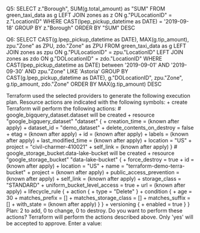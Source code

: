 

Q5:
SELECT
	z."Borough",
	SUM(g.total_amount) as "SUM"
FROM
	green_taxi_data as g
LEFT JOIN
	zones as z
ON
	g."PULocationID" = z."LocationID"
WHERE
	CAST(lpep_pickup_datetime as DATE) = '2019-09-18'
GROUP BY
	z."Borough"
ORDER BY
	"SUM" DESC


Q6:
SELECT
	CAST(g.lpep_pickup_datetime as DATE),
	MAX(g.tip_amount),
	zpu."Zone" as ZPU,
	zdo."Zone" as ZPU
FROM
	green_taxi_data as g
LEFT JOIN
	zones as zpu
ON
	g."PULocationID" = zpu."LocationID"
LEFT JOIN
	zones as zdo
ON
	g."DOLocationID" = zdo."LocationID"
WHERE
	CAST(lpep_pickup_datetime as DATE) between '2019-09-01' AND '2019-09-30'
	AND
	zpu."Zone" LIKE 'Astoria'
GROUP BY
	CAST(g.lpep_pickup_datetime as DATE),
	g."DOLocationID",
	zpu."Zone",
	g.tip_amount,
	zdo."Zone"
ORDER BY
	MAX(g.tip_amount) DESC



Terraform used the selected providers to generate the following execution plan. Resource actions are indicated with the following symbols:   + create  Terraform will perform the following actions:    # google_bigquery_dataset.dataset will be created   + resource "google_bigquery_dataset" "dataset" {       + creation_time              = (known after apply)       + dataset_id                 = "demo_dataset"       + delete_contents_on_destroy = false       + etag                       = (known after apply)       + id                         = (known after apply)       + labels                     = (known after apply)       + last_modified_time         = (known after apply)       + location                   = "US"       + project                    = "civil-charmer-410021"       + self_link                  = (known after apply)     }    # google_storage_bucket.data-lake-bucket will be created   + resource "google_storage_bucket" "data-lake-bucket" {       + force_destroy               = true       + id                          = (known after apply)       + location                    = "US"       + name                        = "terraform-demo-terra-bucket"       + project                     = (known after apply)       + public_access_prevention    = (known after apply)       + self_link                   = (known after apply)       + storage_class               = "STANDARD"       + uniform_bucket_level_access = true       + url                         = (known after apply)        + lifecycle_rule {           + action {               + type = "Delete"             }           + condition {               + age                   = 30               + matches_prefix        = []               + matches_storage_class = []               + matches_suffix        = []               + with_state            = (known after apply)             }         }        + versioning {           + enabled = true         }     }  Plan: 2 to add, 0 to change, 0 to destroy.  Do you want to perform these actions?   Terraform will perform the actions described above.   Only 'yes' will be accepted to approve.    Enter a value: 